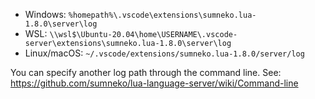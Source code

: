 * Windows: `%homepath%\.vscode\extensions\sumneko.lua-1.8.0\server\log`
* WSL: `\\wsl$\Ubuntu-20.04\home\USERNAME\.vscode-server\extensions\sumneko.lua-1.8.0\server\log`
* Linux/macOS: `~/.vscode/extensions/sumneko.lua-1.8.0/server/log`

You can specify another log path through the command line. See: https://github.com/sumneko/lua-language-server/wiki/Command-line